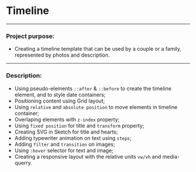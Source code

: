 # Timeline
---
### Project purpose:
* Creating a timeline template that can be used by a couple or a family, represented by photos and description.
---
### Description:
* Using pseudo-elements `::after` & `::before` to create the timeline element, and to style date containers;
* Positioning content using Grid layout;
* Using `relative` and `absolute position` to move elements in timeline container;
* Overlaping elements with `z-index` property;
* Using `fixed position` for title and `transform` property;
* Creating SVG in Sketch for title and hearts;
* Adding typewriter animation on text using `steps`;
* Adding `filter` and `transition` on images;
* Using `:hover` selector for text and image;
* Creating a responsive layout with the relative units `vw/vh` and media-querry.
